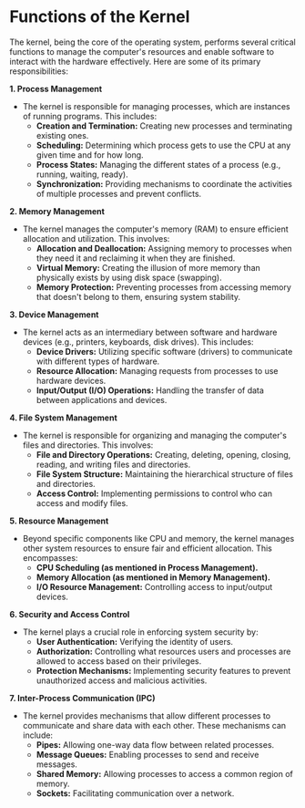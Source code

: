 # Functions of the Kernel

The kernel, being the core of the operating system, performs several critical functions to manage the computer's resources and enable software to interact with the hardware effectively. Here are some of its primary responsibilities:

**1. Process Management**

* The kernel is responsible for managing processes, which are instances of running programs. This includes:
    * **Creation and Termination:** Creating new processes and terminating existing ones.
    * **Scheduling:** Determining which process gets to use the CPU at any given time and for how long.
    * **Process States:** Managing the different states of a process (e.g., running, waiting, ready).
    * **Synchronization:** Providing mechanisms to coordinate the activities of multiple processes and prevent conflicts.

**2. Memory Management**

* The kernel manages the computer's memory (RAM) to ensure efficient allocation and utilization. This involves:
    * **Allocation and Deallocation:** Assigning memory to processes when they need it and reclaiming it when they are finished.
    * **Virtual Memory:** Creating the illusion of more memory than physically exists by using disk space (swapping).
    * **Memory Protection:** Preventing processes from accessing memory that doesn't belong to them, ensuring system stability.

**3. Device Management**

* The kernel acts as an intermediary between software and hardware devices (e.g., printers, keyboards, disk drives). This includes:
    * **Device Drivers:** Utilizing specific software (drivers) to communicate with different types of hardware.
    * **Resource Allocation:** Managing requests from processes to use hardware devices.
    * **Input/Output (I/O) Operations:** Handling the transfer of data between applications and devices.

**4. File System Management**

* The kernel is responsible for organizing and managing the computer's files and directories. This involves:
    * **File and Directory Operations:** Creating, deleting, opening, closing, reading, and writing files and directories.
    * **File System Structure:** Maintaining the hierarchical structure of files and directories.
    * **Access Control:** Implementing permissions to control who can access and modify files.

**5. Resource Management**

* Beyond specific components like CPU and memory, the kernel manages other system resources to ensure fair and efficient allocation. This encompasses:
    * **CPU Scheduling (as mentioned in Process Management).**
    * **Memory Allocation (as mentioned in Memory Management).**
    * **I/O Resource Management:** Controlling access to input/output devices.

**6. Security and Access Control**

* The kernel plays a crucial role in enforcing system security by:
    * **User Authentication:** Verifying the identity of users.
    * **Authorization:** Controlling what resources users and processes are allowed to access based on their privileges.
    * **Protection Mechanisms:** Implementing security features to prevent unauthorized access and malicious activities.

**7. Inter-Process Communication (IPC)**

* The kernel provides mechanisms that allow different processes to communicate and share data with each other. These mechanisms can include:
    * **Pipes:** Allowing one-way data flow between related processes.
    * **Message Queues:** Enabling processes to send and receive messages.
    * **Shared Memory:** Allowing processes to access a common region of memory.
    * **Sockets:** Facilitating communication over a network.
